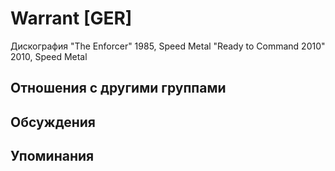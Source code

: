 # Warrant [GER]

Дискография
"The Enforcer" 1985, Speed Metal
"Ready to Command 2010" 2010, Speed Metal

## Отношения с другими группами


## Обсуждения


## Упоминания

